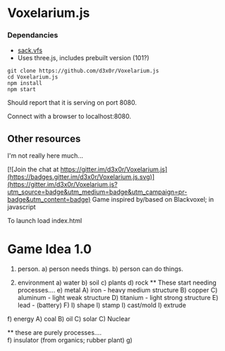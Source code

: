 # Voxelarium.js

### Dependancies  

 - [sack.vfs](https://npmjs.com/package/sack.vfs)
 - Uses three.js, includes prebuilt version (101?)


```
git clone https://github.com/d3x0r/Voxelarium.js
cd Voxelarium.js
npm install 
npm start
```
Should report that it is serving on port 8080.

Connect with a browser to localhost:8080.



## Other resources

I'm not really here much...

[![Join the chat at https://gitter.im/d3x0r/Voxelarium.js](https://badges.gitter.im/d3x0r/Voxelarium.js.svg)](https://gitter.im/d3x0r/Voxelarium.js?utm_source=badge&utm_medium=badge&utm_campaign=pr-badge&utm_content=badge)
Game inspired by/based on Blackvoxel; in javascript




To launch load index.html


# Game Idea 1.0

1) person.
  a) person needs things.
  b) person can do things.
  
2) environment
  a) water
  b) soil
  c) plants
  d) rock
  ** These start needing processes....
  e) metal
    A) iron - heavy medium structure
    B) copper 
    C) aluminum - light weak structure
    D) titanium - light strong structure
    E) lead - (battery)
    F) 
    I) shape
    I) stamp
    I) cast/mold
    I) extrude

  f) energy
    A) coal
    B) oil
    C) solar
    C) Nuclear

  ** these are purely processes....  
  f) insulator (from organics; rubber plant)
  g) 
